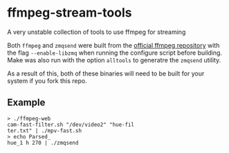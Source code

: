 # ffmpeg-stream-tools
A very unstable collection of tools to use ffmpeg for streaming

Both `ffmpeg` and `zmqsend` were built from the [official ffmpeg repository](https://github.com/FFmpeg/FFmpeg) with the flag `--enable-libzmq` when running the configure script before building. Make was also run with the option `alltools` to generatre the `zmqsend` utility.

As a result of this, both of these binaries will need to be built for your system if you fork this repo. 

## Example
```
> ./ffmpeg-web
cam-fast-filter.sh "/dev/video2" "hue-fil
ter.txt" | ./mpv-fast.sh
> echo Parsed_
hue_1 h 270 | ./zmqsend
```
